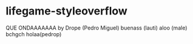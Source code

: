 # lifegame-styleoverflow
QUE ONDAAAAAAA by Drope (Pedro Miguel)
buenass (lauti)
aloo (male)
bchgch
holaa(pedrop)